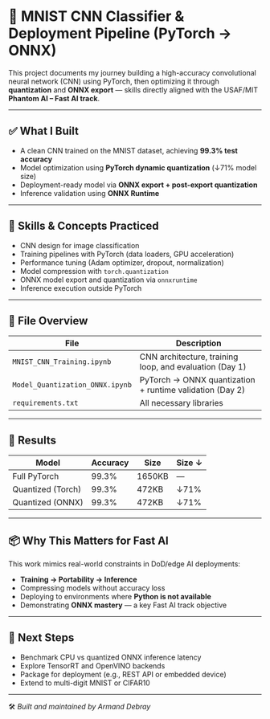 # 🧠 MNIST CNN Classifier & Deployment Pipeline (PyTorch → ONNX)

This project documents my journey building a high-accuracy convolutional neural network (CNN) using PyTorch, then optimizing it through **quantization** and **ONNX export** — skills directly aligned with the USAF/MIT **Phantom AI – Fast AI track**.

---

## ✅ What I Built

- A clean CNN trained on the MNIST dataset, achieving **99.3% test accuracy**
- Model optimization using **PyTorch dynamic quantization** (↓71% model size)
- Deployment-ready model via **ONNX export + post-export quantization**
- Inference validation using **ONNX Runtime**

---

## 🧠 Skills & Concepts Practiced

- CNN design for image classification
- Training pipelines with PyTorch (data loaders, GPU acceleration)
- Performance tuning (Adam optimizer, dropout, normalization)
- Model compression with `torch.quantization`
- ONNX model export and quantization via `onnxruntime`
- Inference execution outside PyTorch

---

## 📁 File Overview

| File | Description |
|------|-------------|
| `MNIST_CNN_Training.ipynb` | CNN architecture, training loop, and evaluation (Day 1) |
| `Model_Quantization_ONNX.ipynb` | PyTorch → ONNX quantization + runtime validation (Day 2) |
| `requirements.txt` | All necessary libraries |

---

## 🔢 Results

| Model            | Accuracy | Size   | Size ↓ |
|------------------|----------|--------|--------|
| Full PyTorch     | 99.3%    | 1650KB | —      |
| Quantized (Torch)| 99.3%    | 472KB  | ↓71%   |
| Quantized (ONNX) | 99.3%    | 472KB  | ↓71%   |

---

## 📦 Why This Matters for Fast AI

This work mimics real-world constraints in DoD/edge AI deployments:

- **Training → Portability → Inference**
- Compressing models without accuracy loss
- Deploying to environments where **Python is not available**
- Demonstrating **ONNX mastery** — a key Fast AI track objective

---

## 🚀 Next Steps

- Benchmark CPU vs quantized ONNX inference latency
- Explore TensorRT and OpenVINO backends
- Package for deployment (e.g., REST API or embedded device)
- Extend to multi-digit MNIST or CIFAR10

---

🛠️ *Built and maintained by Armand Debray*  
